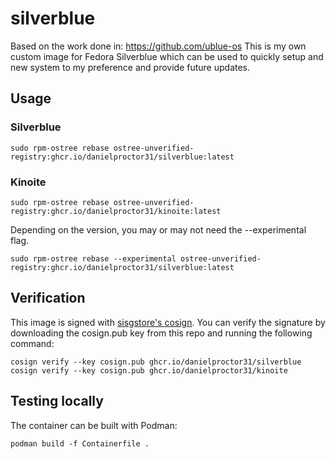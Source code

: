 # silverblue

Based on the work done in: https://github.com/ublue-os
This is my own custom image for Fedora Silverblue which can be used to quickly setup and new system to my preference and provide future updates.

## Usage

### Silverblue
```
sudo rpm-ostree rebase ostree-unverified-registry:ghcr.io/danielproctor31/silverblue:latest
```

### Kinoite
```
sudo rpm-ostree rebase ostree-unverified-registry:ghcr.io/danielproctor31/kinoite:latest
```

Depending on the version, you may or may not need the --experimental flag.
```
sudo rpm-ostree rebase --experimental ostree-unverified-registry:ghcr.io/danielproctor31/silverblue:latest
```

## Verification
This image is signed with [sisgstore's cosign](https://docs.sigstore.dev/cosign/overview/). You can verify the signature by downloading the cosign.pub key from this repo and running the following command:

```
cosign verify --key cosign.pub ghcr.io/danielproctor31/silverblue
cosign verify --key cosign.pub ghcr.io/danielproctor31/kinoite
```

## Testing locally

The container can be built with Podman:
```
podman build -f Containerfile .
```
